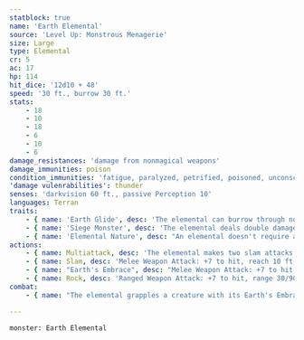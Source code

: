 ```yaml
---
statblock: true
name: 'Earth Elemental'
source: 'Level Up: Monstrous Menagerie'
size: Large
type: Elemental
cr: 5
ac: 17
hp: 114
hit_dice: '12d10 + 48'
speed: '30 ft., burrow 30 ft.'
stats:
    - 18
    - 10
    - 18
    - 6
    - 10
    - 6
damage_resistances: 'damage from nonmagical weapons'
damage_immunities: poison
condition_immunities: 'fatigue, paralyzed, petrified, poisoned, unconscious'
'damage vulenrabilities': thunder
senses: 'darkvision 60 ft., passive Perception 10'
languages: Terran
traits:
    - { name: 'Earth Glide', desc: 'The elemental can burrow through nonmagical, unworked earth and stone without disturbing it.' }
    - { name: 'Siege Monster', desc: 'The elemental deals double damage to objects and structures.' }
    - { name: 'Elemental Nature', desc: "An elemental doesn't require air, sustenance, or sleep." }
actions:
    - { name: Multiattack, desc: 'The elemental makes two slam attacks.' }
    - { name: Slam, desc: 'Melee Weapon Attack: +7 to hit, reach 10 ft., one target. Hit: 13 (2d8 + 4) bludgeoning damage.' }
    - { name: "Earth's Embrace", desc: "Melee Weapon Attack: +7 to hit, reach 5 ft., one Large or smaller creature. Hit: 17 (2d12 + 4) bludgeoning damage, and the target is grappled (escape DC 15). Until this grapple ends, the elemental can't burrow or use Earth's Embrace and its slam attacks are made with advantage against the grappled target." }
    - { name: Rock, desc: 'Ranged Weapon Attack: +7 to hit, range 30/90 ft., one target. Hit: 15 (2d10 + 4) bludgeoning damage.' }
combat:
    - { name: "The elemental grapples a creature with its Earth's Embrace and then make slam attacks against that creature", desc: "If it can't reach a melee opponent, it burrows to engage a ranged attacker instead. Failing that, it makes a rock attack. Elementals retreat only if ordered to do so." }

---
```

```statblock
monster: Earth Elemental
```
